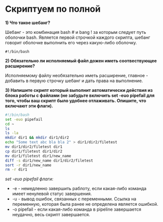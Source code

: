 # Скриптуем по полной
**1) Что такое шебанг?**

Шебанг - это комбинация bash # и bang ! за которым следует путь оболочки bash. Является первой строчкой каждого скрипта, шебанг говорит оболочке выполнить его через какую-либо оболочку.

```
#!/bin/bash
```

**2) Обязательно ли исполняемый файл дожен иметь соотвествующее расширение?**

Исполняемому файлу необязательно иметь расширение, главное - добавить в первую строчку шебанг и дать права на выполнение.

**3) Напишите скрипт который выполнит автоматически действия из блока работы с файлами (не забудьте включить set -euo pipefail для того, чтобы ваш скрипт было удобнее отлаживать. Опишите, что включают эти флаги).**

```sh
#!/bin/bash
set -euo pipefail
cd ~
ls
ls -la
mkdir dir1 && mkdir dir1/dir2
echo "Some text abc bla bla 2" > dir1/dir2/filetest
mv dir1/dir2/filetest dir1
cp dir1/filetest dir1/dir2
mv dir1/filetest dir1/new_name
diff -s dir1/new_name dir1/dir2/filetest
sort -r dir1/new_name
rm -r dir1
```

*set -euo pipefail флаги:*
- -e - немедленно завершить раблоту, если какая-либо команда имеет ненулевой статус завершения.
- -u - вывод ошибок, связанных с переменными. Ссылка на переменную, которая была ранее не определена является ошибкой.
- -o pipefail - если какая-либо команда в pipeline завершается неудачно, весь скрипт завершается.
